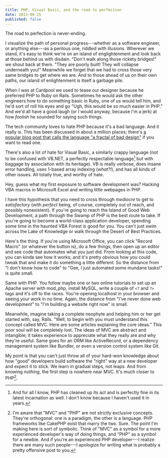 ```yaml
---
title: PHP, Visual Basic, and the road to perfection
date: 2013-09-25
published: false
---
```


The road to perfection is never-ending.

I visualize the path of personal progress---whether as a software engineer, or anything else---as a perilous one, riddled with illusions. Wherever we stand, it's easy to think we're on an island of englightenment and look back at those behind us with disdain. "Don't walk along those rickety bridges!" we shout back at them. "They are poorly built! They will collapse underneath you!" Meanwhile we forget that we had to cross those very same bridges to get where we are. And to those ahead of us on their own paths, our island of enlightenment is itself a garbage pile.

When I was at Cardpool we used to tease our designer because he preferred PHP to Ruby on Rails. Sometimes he would ask the other engineers how to do something basic in Ruby, one of us would tell him, and he'd sort of roll his eyes and go "Ugh, this would be *so* much easier in PHP." And we'd all have a good laugh (or *I* would anyway, because I'm a jerk) at how *foolish* he sounded for saying such things.

The tech community loves to hate PHP because it's a bad language. And it really is. This has been discussed in about a million places; there's [a popular blog post that calls the language "a fractal of bad design"](http://me.veekun.com/blog/2012/04/09/php-a-fractal-of-bad-design/) if you want to read one.

There's also a lot of hate for Visual Basic, a similarly crappy language (not to be confused with VB.NET, a perfectly respectable language[^respectable-language] but with baggage by association with its heritage). VB is really verbose, does insane error handling, uses 1-based array indexing (*what?!*), and has all kinds of other issues. All totally true, and worthy of hate.

Hey, guess what my first exposure to software development was? Hacking VBA macros in Microsoft Excel and writing little webpages in PHP.

I have this hypothesis that you need to cross through *mediocre* to get to *satisfactory* (with *perfect* being, of course, completely out of reach, and possibly nonexistent). If you're going to reach the Island of Good Web Development, a path through the Swamp of PHP is the best route to take. If you're going to become a world-class application developer, spending some time in the haunted VBA Forest is good for you. You can't just swim across the Lake of Knowledge or walk through the Desert of Best Practices.

Here's the thing. If you're using Microsoft Office, you can click "Record Macro" (or whatever the button is), do a few things, then open up an editor and see code that automates what you just did. From looking at this code, you can kinda see how it works; and it's pretty obvious how you could tweak that and make it do something a little different. So the distance from "I don't know how to code" to "Gee, I just automated some mundane tasks!" is quite small.

Same with PHP. You follow maybe one or two online tutorials to set up an Apache server with mod_php, install MySQL, write a couple of `<?` and `?>` tags and it's off to the races. You're opening localhost in your browser and seeing your work in no time. Again, the distance from "I've never done web development" to "I'm building a website right now" is small.

Meanwhile, imagine taking a complete neophyte and helping him or her get started with, say, Rails. "Well, to begin with you must understand this concept called MVC. Here are some articles explaining the core ideas." This poor soul will be completely lost. The ideas of MVC are abstract and intangible; it takes experience to appreciate what they really are and why they're useful. Same goes for an ORM like ActiveRecord, or a dependency management system like Bundler, or even a version control system like Git.

My point is that you can't just throw all of your hard-won knowledge about how "good" developers build software the "right" way at a new developer and expect it to stick. We learn in gradual steps, not leaps. And from knowing *nothing*, the first step is nowhere near MVC. It's much closer to PHP[^mvc-vs-php].

[^stupid]: All in good fun, of course. We obviously didn't really think he was stupid, or we wouldn't have hired him.

[^respectable-language]: And for all I know, PHP has cleaned up its act and is perfectly fine in its latest incarnation as well. I don't know because I haven't used it in years.

[^mvc-vs-php]: I'm aware that "MVC" and "PHP" are not strictly exclusive concepts. They're orthogonal: one is a paradigm, the other is a language. PHP frameworks like CakePHP exist that marry the two. Sure. The point I'm making here is sort of symbolic. Think of "MVC" as a symbol for a more experienced developer's way of doing things, and "PHP" as a symbol for a newbie. And if you're an experienced PHP developer---I realize there are many such people---I apologize for writing what is probably a pretty offensive post to you.

[^legacy-code]: I don't mean to denigrate the role of those who find themselves in exactly this position. The fact is that there's a whole world of software development I've been largely sheltered from, and that's maintaining legacy systems. I respect and admire those who do it, and I don't envy them.
